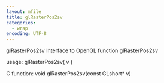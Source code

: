 ```yaml
---
layout: mfile
title: glRasterPos2sv
categories:
  - wrap
encoding: UTF-8
---
```


glRasterPos2sv  Interface to OpenGL function glRasterPos2sv

usage:  glRasterPos2sv( v )

C function:  void glRasterPos2sv(const GLshort\* v)